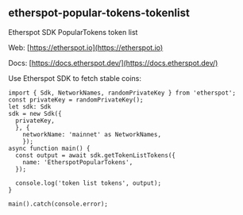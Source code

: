 ## etherspot-popular-tokens-tokenlist
Etherspot SDK PopularTokens token list

Web: [https://etherspot.io](https://etherspot.io)

Docs: [https://docs.etherspot.dev/](https://docs.etherspot.dev/)

Use Etherspot SDK to fetch stable coins: 

```
import { Sdk, NetworkNames, randomPrivateKey } from 'etherspot';
const privateKey = randomPrivateKey();
let sdk: Sdk
sdk = new Sdk({
  privateKey,
  }, {
    networkName: 'mainnet' as NetworkNames, 
    });
async function main() {
  const output = await sdk.getTokenListTokens({
    name: 'EtherspotPopularTokens',
  });

  console.log('token list tokens', output);
}

main().catch(console.error);
